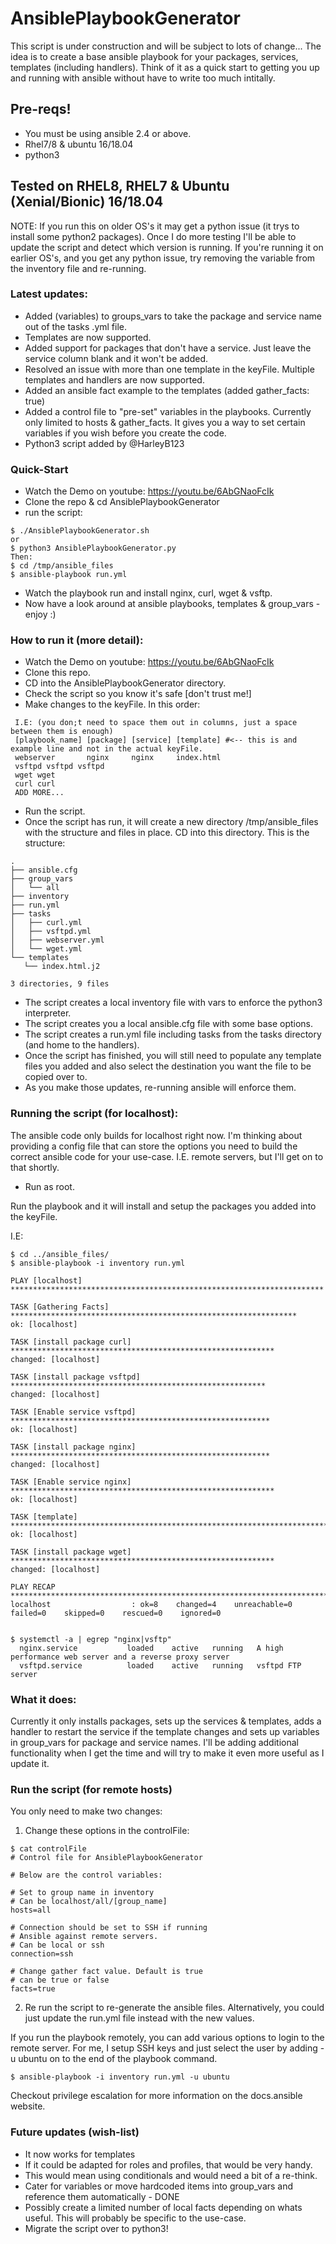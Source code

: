 # AnsiblePlaybookGenerator
This script is under construction and will be subject to lots of change...
The idea is to create a base ansible playbook for your packages, services, templates (including handlers). Think of it as a quick start to getting you up and running with ansible without have to write too much intitally.

## Pre-reqs!
 * You must be using ansible 2.4 or above.
 * Rhel7/8 & ubuntu 16/18.04
 * python3

## Tested on RHEL8, RHEL7 & Ubuntu (Xenial/Bionic) 16/18.04
NOTE: If you run this on older OS's it may get a python issue (it trys to install some python2 packages). Once I do more testing I'll be able to update the script and detect which version is running. If you're running it on earlier OS's, and you get any python issue, try removing the variable from the inventory file and re-running.

### Latest updates:
 * Added (variables) to groups_vars to take the package and service name out of the tasks .yml file.
 * Templates are now supported.
 * Added support for packages that don't have a service. Just leave the service column blank and it won't be added.
 * Resolved an issue with more than one template in the keyFile. Multiple templates and handlers are now supported.
 * Added an ansible fact example to the templates (added gather_facts: true)
 * Added a control file to "pre-set" variables in the playbooks. Currently only limited to hosts & gather_facts. It gives you a way to set certain variables if you wish before you create the code.
 * Python3 script added by @HarleyB123

### Quick-Start
 * Watch the Demo on youtube: https://youtu.be/6AbGNaoFcIk
 * Clone the repo & cd AnsiblePlaybookGenerator
 * run the script:
 ````
 $ ./AnsiblePlaybookGenerator.sh
 or
 $ python3 AnsiblePlaybookGenerator.py
 Then:
 $ cd /tmp/ansible_files
 $ ansible-playbook run.yml
 ````
 * Watch the playbook run and install nginx, curl, wget & vsftp.
 * Now have a look around at ansible playbooks, templates & group_vars - enjoy :)
 
### How to run it (more detail):
 * Watch the Demo on youtube: https://youtu.be/6AbGNaoFcIk
 * Clone this repo.
 * CD into the AnsiblePlaybookGenerator directory.
 * Check the script so you know it's safe [don't trust me!]
 * Make changes to the keyFile. In this order:
````
 I.E: (you don;t need to space them out in columns, just a space between them is enough)
 [playbook_name] [package] [service] [template] #<-- this is and example line and not in the actual keyFile.
 webserver       nginx     nginx     index.html
 vsftpd vsftpd vsftpd
 wget wget
 curl curl
 ADD MORE...
````
 * Run the script.
 * Once the script has run, it will create a new directory /tmp/ansible_files with the structure and files in place. CD into this directory. This is the structure:
 ````
.
├── ansible.cfg
├── group_vars
│   └── all
├── inventory
├── run.yml
├── tasks
│   ├── curl.yml
│   ├── vsftpd.yml
│   ├── webserver.yml
│   └── wget.yml
└── templates
    └── index.html.j2

3 directories, 9 files
````
 * The script creates a local inventory file with vars to enforce the python3 interpreter.
 * The script creates you a local ansible.cfg file with some base options.
 * The script creates a run.yml file including tasks from the tasks directory (and home to the handlers).
 * Once the script has finished, you will still need to populate any template files you added and also select the destination you want the file to be copied over to.
 * As you make those updates, re-running ansible will enforce them.
 
### Running the script (for localhost):
The ansible code only builds for localhost right now. I'm thinking about providing a config file that can store the options you need to build the correct ansible code for your use-case. I.E. remote servers, but I'll get on to that shortly.

 * Run as root.

Run the playbook and it will install and setup the packages you added into the keyFile.

I.E:
````
$ cd ../ansible_files/
$ ansible-playbook -i inventory run.yml

PLAY [localhost] **********************************************************************

TASK [Gathering Facts] ****************************************************************
ok: [localhost]

TASK [install package curl] ***********************************************************
changed: [localhost]

TASK [install package vsftpd] *********************************************************
changed: [localhost]

TASK [Enable service vsftpd] **********************************************************
ok: [localhost]

TASK [install package nginx] **********************************************************
changed: [localhost]

TASK [Enable service nginx] ***********************************************************
ok: [localhost]

TASK [template] ***********************************************************************
ok: [localhost]

TASK [install package wget] ***********************************************************
changed: [localhost]

PLAY RECAP ****************************************************************************
localhost                  : ok=8    changed=4    unreachable=0    failed=0    skipped=0    rescued=0    ignored=0


$ systemctl -a | egrep "nginx|vsftp"
  nginx.service           loaded    active   running   A high performance web server and a reverse proxy server
  vsftpd.service          loaded    active   running   vsftpd FTP server                                 

````

### What it does:
Currently it only installs packages, sets up the services & templates, adds a handler to restart the service if the template changes and sets up variables in group_vars for package and service names. I'll be adding additional functionality when I get the time and will try to make it even more useful as I update it.

### Run the script (for remote hosts)
You only need to make two changes:

1) Change these options in the controlFile:
````
$ cat controlFile
# Control file for AnsiblePlaybookGenerator

# Below are the control variables:

# Set to group name in inventory
# Can be localhost/all/[group_name]
hosts=all

# Connection should be set to SSH if running
# Ansible against remote servers.
# Can be local or ssh
connection=ssh

# Change gather fact value. Default is true
# can be true or false
facts=true
````

2) Re run the script to re-generate the ansible files. Alternatively, you could just update the run.yml file instead with the new values.


If you run the playbook remotely, you can add various options to login to the remote server. For me, I setup SSH keys and just select the user by adding -u ubuntu on to the end of the playbook command.

````
$ ansible-playbook -i inventory run.yml -u ubuntu
````

Checkout privilege escalation for more information on the docs.ansible website. 

### Future updates (wish-list)

 * It now works for templates
 * If it could be adapted for roles and profiles, that would be very handy.
  * This would mean using conditionals and would need a bit of a re-think.
 * Cater for variables or move hardcoded items into group_vars and reference them automatically - DONE
 * Possibly create a limited number of local facts depending on whats useful. This will probably be specific to the use-case.
 * Migrate the script over to python3!
